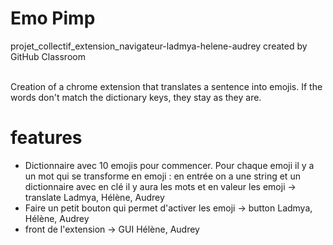 # Emo Pimp
projet_collectif_extension_navigateur-ladmya-helene-audrey created by GitHub Classroom <br> <br>

Creation of a chrome extension that translates a sentence into emojis. If the words don't match the dictionary keys, they stay as they are. <br>

# features
- Dictionnaire avec 10 emojis pour commencer. Pour chaque emoji il y a un mot qui se transforme en emoji : en entrée on a une string et un dictionnaire avec en clé il y aura les mots et en valeur les emoji -> translate Ladmya, Hélène, Audrey
- Faire un petit bouton qui permet d'activer les emoji -> button Ladmya, Hélène, Audrey 
- front de l'extension -> GUI Hélène, Audrey
